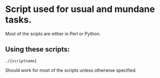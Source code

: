 # Script used for usual and mundane tasks.

Most of the scipts are either in Perl or Python. 

## Using these scripts: 

    ./{scriptname} 

Should work for most of the scripts unless otherwise specified.

